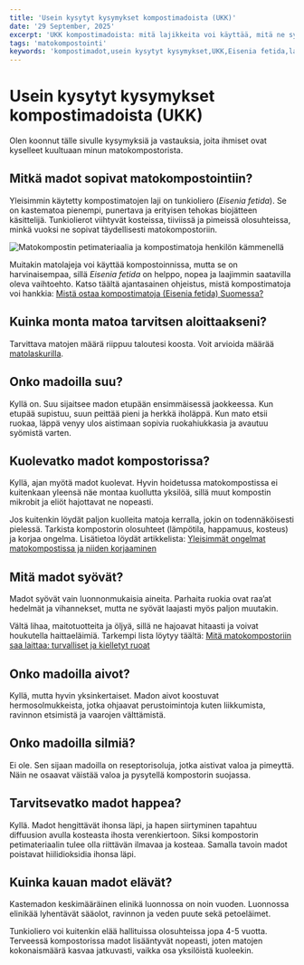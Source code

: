 ```yaml
---
title: 'Usein kysytyt kysymykset kompostimadoista (UKK)'
date: '29 September, 2025'
excerpt: 'UKK kompostimadoista: mitä lajikkeita voi käyttää, mitä ne syövät, kuinka kauan ne elävät ja tarvitsevatko ne happea, aivoja tai silmiä. Opi lisää Eisenia fetida -madoista ja matokompostoinnista.'
tags: 'matokompostointi'
keywords: 'kompostimadot,usein kysytyt kysymykset,UKK,Eisenia fetida,lajikkeet,ravinto,elinikä,lisääntyminen,aistit,hoito,ruokinta,hapen tarve,elinolot,madon anatomia,aloittelija,matokompostointi,kotikompostointi,tietopaketti,harrastus,ympäristöhyödyt,vinkit'
---
```


# Usein kysytyt kysymykset kompostimadoista (UKK)

Olen koonnut tälle sivulle kysymyksiä ja vastauksia, joita ihmiset ovat kyselleet kuultuaan minun matokompostorista.

## Mitkä madot sopivat matokompostointiin?

Yleisimmin käytetty kompostimatojen laji on tunkioliero (_Eisenia fetida_). Se on kastematoa pienempi, punertava ja erityisen tehokas biojätteen käsittelijä. Tunkiolierot viihtyvät kosteissa, tiiviissä ja pimeissä olosuhteissa, minkä vuoksi ne sopivat täydellisesti matokompostoriin.

<picture>
  <source srcset="/images/posts/usein-kysytyt-kysymykset-kompostimadoista-ukk/kompostimadot_kammenella-800.avif 800w, /images/posts/usein-kysytyt-kysymykset-kompostimadoista-ukk/kompostimadot_kammenella-1200.avif 1200w" type="image/avif">
  <source srcset="/images/posts/usein-kysytyt-kysymykset-kompostimadoista-ukk/kompostimadot_kammenella-800.webp 800w, /images/posts/usein-kysytyt-kysymykset-kompostimadoista-ukk/kompostimadot_kammenella-1200.webp 1200w" type="image/webp">
  <img src="/images/posts/usein-kysytyt-kysymykset-kompostimadoista-ukk/kompostimadot_kammenella-800.jpg" srcset="/images/posts/usein-kysytyt-kysymykset-kompostimadoista-ukk/kompostimadot_kammenella-800.jpg 800w, /images/posts/usein-kysytyt-kysymykset-kompostimadoista-ukk/kompostimadot_kammenella-1200.jpg 1200w" alt="Matokompostin petimateriaalia ja kompostimatoja henkilön kämmenellä" sizes="(max-width: 600px) 100vw, 800px" style="max-width:100%;height:auto;" loading="lazy">
</picture>

Muitakin matolajeja voi käyttää kompostoinnissa, mutta se on harvinaisempaa, sillä _Eisenia fetida_ on helppo, nopea ja laajimmin saatavilla oleva vaihtoehto. Katso täältä ajantasainen ohjeistus, mistä kompostimatoja voi hankkia: [Mistä ostaa kompostimatoja (Eisenia fetida) Suomessa?](https://www.luomuliero.fi/madot)

## Kuinka monta matoa tarvitsen aloittaakseni?

Tarvittava matojen määrä riippuu taloutesi koosta. Voit arvioida määrää [matolaskurilla](https://www.luomuliero.fi/matolaskuri).

## Onko madoilla suu?

Kyllä on. Suu sijaitsee madon etupään ensimmäisessä jaokkeessa. Kun etupää supistuu, suun peittää pieni ja herkkä iholäppä. Kun mato etsii ruokaa, läppä venyy ulos aistimaan sopivia ruokahiukkasia ja avautuu syömistä varten.

## Kuolevatko madot kompostorissa?

Kyllä, ajan myötä madot kuolevat. Hyvin hoidetussa matokompostissa ei kuitenkaan yleensä näe montaa kuollutta yksilöä, sillä muut kompostin mikrobit ja eliöt hajottavat ne nopeasti.

Jos kuitenkin löydät paljon kuolleita matoja kerralla, jokin on todennäköisesti pielessä. Tarkista kompostorin olosuhteet (lämpötila, happamuus, kosteus) ja korjaa ongelma. Lisätietoa löydät artikkelista: [Yleisimmät ongelmat matokompostissa ja niiden korjaaminen](https://www.luomuliero.fi/blogi/julkaisu/yleisimmat-ongelmat-matokompostissa-korjaaminen)

## Mitä madot syövät?

Madot syövät vain luonnonmukaisia aineita. Parhaita ruokia ovat raa’at hedelmät ja vihannekset, mutta ne syövät laajasti myös paljon muutakin.

Vältä lihaa, maitotuotteita ja öljyä, sillä ne hajoavat hitaasti ja voivat houkutella haittaeläimiä. Tarkempi lista löytyy täältä: [Mitä matokompostoriin saa laittaa: turvalliset ja kielletyt ruoat](https://www.luomuliero.fi/blogi/julkaisu/mita-saa-laittaa-matokompostoriin-turvalliset-ja-kielletyt-ruoat)

## Onko madoilla aivot?

Kyllä, mutta hyvin yksinkertaiset. Madon aivot koostuvat hermosolmukkeista, jotka ohjaavat perustoimintoja kuten liikkumista, ravinnon etsimistä ja vaarojen välttämistä.

## Onko madoilla silmiä?

Ei ole. Sen sijaan madoilla on reseptorisoluja, jotka aistivat valoa ja pimeyttä. Näin ne osaavat väistää valoa ja pysytellä kompostorin suojassa.

## Tarvitsevatko madot happea?

Kyllä. Madot hengittävät ihonsa läpi, ja hapen siirtyminen tapahtuu diffuusion avulla kosteasta ihosta verenkiertoon. Siksi kompostorin petimateriaalin tulee olla riittävän ilmavaa ja kosteaa. Samalla tavoin madot poistavat hiilidioksidia ihonsa läpi.

## Kuinka kauan madot elävät?

Kastemadon keskimääräinen elinikä luonnossa on noin vuoden. Luonnossa elinikää lyhentävät sääolot, ravinnon ja veden puute sekä petoeläimet.

Tunkioliero voi kuitenkin elää hallituissa olosuhteissa jopa 4-5 vuotta. Terveessä kompostorissa madot lisääntyvät nopeasti, joten matojen kokonaismäärä kasvaa jatkuvasti, vaikka osa yksilöistä kuoleekin.
